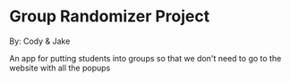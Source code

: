 # Group Randomizer Project

By: Cody & Jake

An app for putting students into groups so that we don't need to go to the website with all the popups

